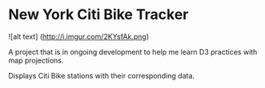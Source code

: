 # New York Citi Bike Tracker
![alt text] (http://i.imgur.com/2KYsfAk.png)

A project that is in ongoing development to help me learn D3 practices with map projections.

Displays Citi Bike stations with their corresponding data.
